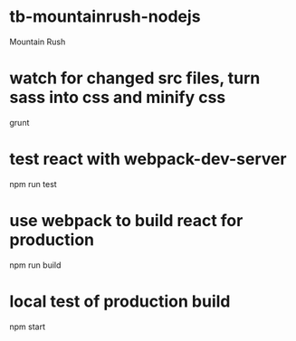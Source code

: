 # tb-mountainrush-nodejs
Mountain Rush

# watch for changed src files, turn sass into css and minify css
grunt

# test react with webpack-dev-server
npm run test

# use webpack to build react for production
npm run build

# local test of production build
npm start